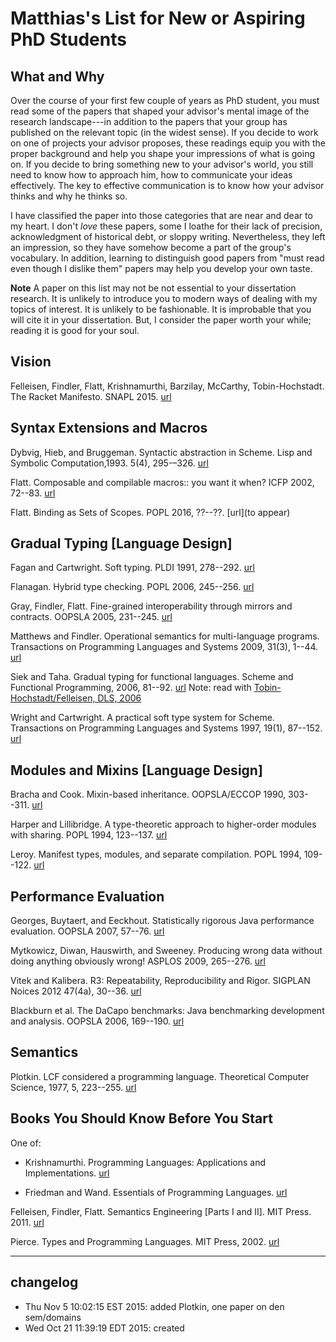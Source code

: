 # Matthias's List for New or Aspiring PhD Students

What and Why
------------

Over the course of your first few couple of years as PhD student, you must
read some of the papers that shaped your advisor's mental image of the
research landscape---in addition to the papers that your group has
published on the relevant topic (in the widest sense). If you decide to
work on one of projects your advisor proposes, these readings equip you
with the proper background and help you shape your impressions of what is
going on. If you decide to bring something new to your advisor's world, you
still need to know how to approach him, how to communicate your ideas
effectively. The key to effective communication is to know how your advisor
thinks and why he thinks so.

I have classified the paper into those categories that are near and dear to
my heart. I don't *love* these papers, some I loathe for their lack of
precision, acknowledgment of historical debt, or sloppy writing.
Nevertheless, they left an impression, so they have somehow become a part
of the group's vocabulary. In addition, learning to distinguish good papers
from "must read even though I dislike them" papers may help you develop
your own taste. 

**Note** A paper on this list may not be not essential to your dissertation
research. It is unlikely to introduce you to modern ways of dealing with my
topics of interest. It is unlikely to be fashionable. It is improbable that
you will cite it in your dissertation. But, I consider the paper worth your
while; reading it is good for your soul.

Vision 
------

Felleisen, Findler, Flatt, Krishnamurthi, Barzilay, McCarthy, Tobin-Hochstadt. 
The Racket Manifesto. 
SNAPL 2015. 
[url](http://www.ccs.neu.edu/home/matthias/manifesto/)

Syntax Extensions and Macros 
----------------------------

Dybvig, Hieb, and Bruggeman. 
Syntactic abstraction in Scheme. 
Lisp and Symbolic Computation,1993. 5(4), 295-–326.
[url](http://link.springer.com/article/10.1007%2FBF01806308#page-1)

Flatt. 
Composable and compilable macros:: you want it when?
ICFP 2002, 72--83.
[url](http://dl.acm.org/citation.cfm?id=581486)

Flatt. 
Binding as Sets of Scopes.
POPL 2016, ??--??.
[url](to appear)

Gradual Typing [Language Design]
--------------------------------

Fagan and Cartwright. 
Soft typing. 
PLDI 1991, 278--292.
[url](http://dl.acm.org/citation.cfm?id=113445.113469&coll=DL&dl=ACM&CFID=723280388&CFTOKEN=84457028)

Flanagan. 
Hybrid type checking. 
POPL 2006, 245--256.
[url](http://dl.acm.org/citation.cfm?id=1111059)

Gray, Findler, Flatt.
Fine-grained interoperability through mirrors and contracts.
OOPSLA 2005, 231--245. 
[url](http://dl.acm.org/citation.cfm?id=1094830)

Matthews and Findler. 
Operational semantics for multi-language programs. 
Transactions on Programming Languages and Systems 2009, 31(3), 1--44.
[url](http://dl.acm.org/citation.cfm?id=1498926.1498930&coll=DL&dl=ACM&CFID=723280388&CFTOKEN=84457028)

Siek and Taha. 
Gradual typing for functional languages. 
Scheme and Functional Programming, 2006, 81--92. 
[url](http://citeseerx.ist.psu.edu/viewdoc/summary?doi=10.1.1.61.8890)
Note: read with [Tobin-Hochstadt/Felleisen, DLS, 2006](http://dl.acm.org/citation.cfm?id=1176755)

Wright and Cartwright. 
A practical soft type system for Scheme.
Transactions on Programming Languages and Systems 1997, 19(1), 87--152.
[url](http://dl.acm.org/citation.cfm?id=239912.239917&coll=DL&dl=ACM&CFID=723280388&CFTOKEN=84457028)

Modules and Mixins [Language Design]
------------------------------------

Bracha and Cook.
Mixin-based inheritance.
OOPSLA/ECCOP 1990, 303--311. 
[url](http://dl.acm.org/citation.cfm?id=97982)

Harper and Lillibridge. 
A type-theoretic approach to higher-order modules with sharing. 
POPL 1994, 123--137.
[url](http://dl.acm.org/citation.cfm?id=174675.176927&coll=DL&dl=ACM&CFID=723280388&CFTOKEN=84457028)

Leroy. 
Manifest types, modules, and separate compilation. 
POPL 1994, 109--122.
[url](http://dl.acm.org/citation.cfm?id=174675.176926&coll=DL&dl=ACM&CFID=723280388&CFTOKEN=84457028)

Performance Evaluation 
----------------------

Georges, Buytaert, and Eeckhout.
Statistically rigorous Java performance evaluation.
OOPSLA 2007, 57--76.
[url](http://dl.acm.org/citation.cfm?id=1297033)

Mytkowicz, Diwan, Hauswirth, and Sweeney.
Producing wrong data without doing anything obviously wrong!
ASPLOS 2009, 265--276.
[url](http://dl.acm.org/citation.cfm?id=1508275)

Vitek and Kalibera.
R3: Repeatability, Reproducibility and Rigor.
SIGPLAN Noices 2012 47(4a), 30--36.
[url](http://dl.acm.org/citation.cfm?id=2442781)

Blackburn et al. 
The DaCapo benchmarks: Java benchmarking development and analysis.
OOPSLA 2006, 169--190.
[url](http://dl.acm.org/citation.cfm?id=1167488)

Semantics 
---------

Plotkin. 
LCF considered a programming language. 
Theoretical Computer Science, 1977, 5, 223--255.
[url](http://homepages.inf.ed.ac.uk/gdp/publications/LCF.pdf)

Books You Should Know Before You Start
--------------------------------------

One of:

* Krishnamurthi. 
Programming Languages: Applications and Implementations. 
[url](https://cs.brown.edu/~sk/Publications/Books/ProgLangs/2007-04-26/)

* Friedman and Wand. 
Essentials of Programming Languages. 
[url](http://www.eopl3.com)

Felleisen, Findler, Flatt. 
Semantics Engineering [Parts I and II].
MIT Press. 2011. 
[url](http://redex.racket-lang.org)

Pierce. 
Types and Programming Languages. 
MIT Press, 2002.
[url](http://www.cis.upenn.edu/~bcpierce/tapl/index.html)

----
## changelog
* Thu Nov  5 10:02:15 EST 2015: added Plotkin, one paper on den sem/domains
* Wed Oct 21 11:39:19 EDT 2015: created 
